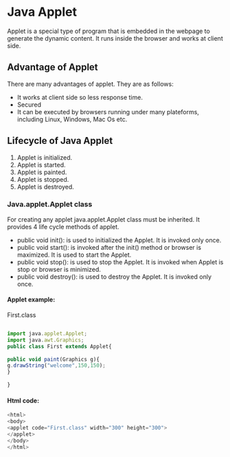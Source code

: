# Java Applet

Applet is a special type of program that is embedded in the webpage to generate the dynamic content. It runs inside the browser and works at client side.

## Advantage of Applet

There are many advantages of applet. They are as follows:

- It works at client side so less response time.
- Secured
- It can be executed by browsers running under many plateforms, including Linux, Windows, Mac Os etc.

## Lifecycle of Java Applet

1. Applet is initialized.
2. Applet is started.
3. Applet is painted.
4. Applet is stopped.
5. Applet is destroyed.

### Java.applet.Applet class

For creating any applet java.applet.Applet class must be inherited. It provides 4 life cycle methods of applet.

* public void init(): is used to initialized the Applet. It is invoked only once.
* public void start(): is invoked after the init() method or browser is maximized. It is used to start the Applet.
* public void stop(): is used to stop the Applet. It is invoked when Applet is stop or browser is minimized.
* public void destroy(): is used to destroy the Applet. It is invoked only once.

#### Applet example:

First.class

```javascript

import java.applet.Applet;  
import java.awt.Graphics;  
public class First extends Applet{  
  
public void paint(Graphics g){  
g.drawString("welcome",150,150);  
}  
  
}
```
#### Html code:

```javascript
<html>  
<body>  
<applet code="First.class" width="300" height="300">  
</applet>  
</body>  
</html> 
```
